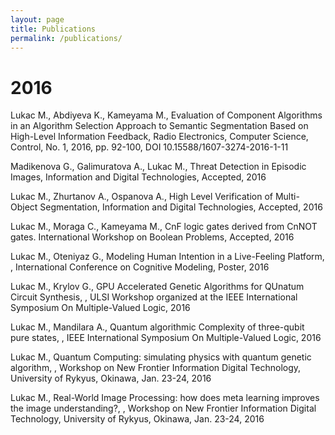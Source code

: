 ```yaml
---
layout: page
title: Publications
permalink: /publications/
---
```


<h1>2016</h1>

<p> Lukac M., Abdiyeva K., Kameyama M., Evaluation of Component Algorithms in an Algorithm Selection Approach to Semantic Segmentation Based on High-Level Information Feedback, Radio Electronics, Computer Science, Control, No. 1,  2016, pp. 92-100, DOI 10.15588/1607-3274-2016-1-11
<p>Madikenova G., Galimuratova A., Lukac M., Threat Detection in Episodic Images, Information and Digital Technologies, Accepted, 2016
<p>Lukac M., Zhurtanov A., Ospanova A., High Level Verification of Multi-Object Segmentation, Information and Digital Technologies, Accepted,  2016
<p>Lukac M., Moraga C., Kameyama M., CnF logic gates derived from CnNOT gates. International Workshop on Boolean Problems, Accepted, 2016
<p>Lukac M.,  Oteniyaz G., Modeling Human Intention in a Live-Feeling Platform, , International Conference on Cognitive Modeling, Poster,  2016
<p>Lukac M.,  Krylov G., GPU Accelerated Genetic Algorithms for QUnatum Circuit Synthesis, , ULSI Workshop organized at the IEEE International Symposium On Multiple-Valued Logic, 2016
<p>Lukac M.,  Mandilara A., Quantum algorithmic Complexity of three-qubit pure states, , IEEE International Symposium On Multiple-Valued Logic, 2016
<p>Lukac M.,  Quantum Computing: simulating physics with quantum genetic algorithm, , Workshop on New Frontier Information Digital Technology, University of Rykyus, Okinawa, Jan. 23-24, 2016
<p>Lukac M.,  Real-World Image Processing: how does meta learning improves the image understanding?,  , Workshop on New Frontier Information Digital Technology, University of Rykyus, Okinawa, Jan. 23-24, 2016
